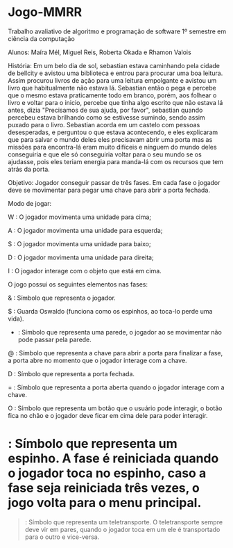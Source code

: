 # Jogo-MMRR

Trabalho avaliativo de algoritmo e programação de software 1º semestre em ciência da computação

Alunos: Maíra Mél, Miguel Reis, Roberta Okada e Rhamon Valois

História: Em um belo dia de sol, sebastian estava caminhando pela cidade de bellcity e avistou uma biblioteca e entrou para procurar uma boa leitura. Assim procurou livros de ação para uma leitura empolgante e avistou um livro que habitualmente não estava lá. Sebastian então o pega e percebe que o mesmo estava praticamente todo em branco, porém, aos folhear o livro e voltar para o inicio, percebe que tinha algo escrito que não estava lá antes, dizia "Precisamos de sua ajuda, por favor", sebastian quando percebeu estava brilhando como se estivesse sumindo, sendo assim puxado para o livro. Sebastian acorda em um castelo com pessoas desesperadas, e perguntou o que estava acontecendo, e eles explicaram que para salvar o mundo deles eles precisavam abrir uma porta mas as missões para encontra-lá eram muito difíceis e nínguem do mundo deles conseguiria e que ele só conseguiria voltar para o seu mundo se os ajudasse, pois eles teriam energia para manda-lá com os recursos que tem atrás da porta.

Objetivo: Jogador conseguir passar de três fases. Em cada fase o jogador deve se movimentar para pegar uma chave para abrir a porta fechada.

Modo de jogar: 

W : O jogador movimenta uma unidade para cima;

A : O jogador movimenta uma unidade para esquerda;

S : O jogador movimenta uma unidade para baixo;

D : O jogador movimenta uma unidade para direita;

I : O jogador interage com o objeto que está em cima.


O jogo possui os seguintes elementos nas fases:


& : Símbolo que representa o jogador.

$ : Guarda Oswaldo (funciona como os espinhos, ao toca-lo perde uma vida).

* : Símbolo que representa uma parede, o jogador ao se movimentar não pode passar pela parede.

@ : Símbolo que representa a chave para abrir a porta para finalizar a fase, a porta abre no momento que o jogador interage com a chave.

D : Símbolo que representa a porta fechada.

= : Símbolo que representa a porta aberta quando o jogador interage com a chave.

O : Símbolo que representa um botão que o usuário pode interagir, o botão fica no chão e o jogador deve ficar em cima dele para poder interagir.

# : Símbolo que representa um espinho. A fase é reiniciada quando o jogador toca no espinho, caso a fase seja reiniciada três vezes, o jogo volta para o menu principal.

> : Símbolo que representa um teletransporte. O teletransporte sempre deve vir em pares, quando o jogador toca em um ele é transportado para o outro e vice-versa.


